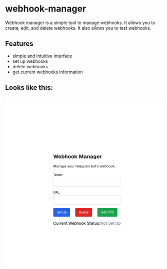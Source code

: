 # webhook-manager

Webhook manager is a simple tool to manage webhooks. It allows you to create, edit, and delete webhooks. It also allows you to test webhooks.

## Features

- simple and intuitive interface
- set up webhooks
- delete webhooks
- get current webhooks information

## Looks like this:

<!-- ![webhook-manager screenshot](https://smms.app/image/sVdjk63JgmN4ael) -->
![webhook-manager screenshot](./Snipaste.png)